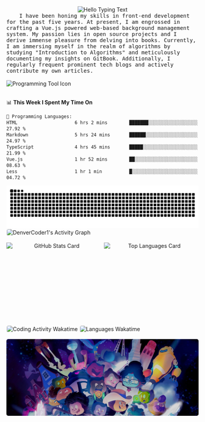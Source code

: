 <!-- Hello Typing Text -->
<div style="text-align: center">
    <img
        alt="Hello Typing Text"
        src="https://readme-typing-svg.herokuapp.com?font=Fira+Code&pause=1000&random=false&width=600&lines=Hello+I'm+SmallTeddy.I'm+glad+I+met+you+here!"
    />
</div>

<!-- Introduce -->
<div style="font-size: 14px;font-family: monospace;">
&nbsp;&nbsp;&nbsp;&nbsp;I have been honing my skills in front-end development for the past five years. At present, I am engrossed in crafting a Vue.js powered web-based background management system. My passion lies in open source projects and I derive immense pleasure from delving into books. Currently, I am immersing myself in the realm of algorithms by studying "Introduction to Algorithms" and meticulously documenting my insights on GitBook. Additionally, I regularly frequent prominent tech blogs and actively contribute my own articles.
</div>

<br>

<!-- Programming Tool Icon -->
<div>
    <img
        alt="Programming Tool Icon"
        src="https://skillicons.dev/icons?i=html,css,sass,bootstrap,windicss,js,regex,jquery,ts,nodejs,angular,vue,nuxtjs,vite,vitest,electron,swift,svelte,cpp,python,golang,rust,lua,docker,git,gitlab,jenkins,mysql,linux,vim,neovim,md,bash,vscode,postman,ps,ai,pr,ae,au,discord,gcp,gmail,github,githubactions"
    />
</div>

<br />

<!-- WakaTime Stats Card -->
<!--START_SECTION:waka-->
📊 **This Week I Spent My Time On** 

```text
💬 Programming Languages: 
HTML                     6 hrs 2 mins        ███████░░░░░░░░░░░░░░░░░░   27.92 % 
Markdown                 5 hrs 24 mins       ██████░░░░░░░░░░░░░░░░░░░   24.97 % 
TypeScript               4 hrs 45 mins       █████░░░░░░░░░░░░░░░░░░░░   21.99 % 
Vue.js                   1 hr 52 mins        ██░░░░░░░░░░░░░░░░░░░░░░░   08.63 % 
Less                     1 hr 1 min          █░░░░░░░░░░░░░░░░░░░░░░░░   04.72 % 
```


<!--END_SECTION:waka-->

<!-- Snake Code Contribution Map -->
<picture>
  <source media="(prefers-color-scheme: dark)" srcset="https://raw.githubusercontent.com/SmallTeddy/SmallTeddy/output/github-contribution-grid-snake-dark.svg">
  <source media="(prefers-color-scheme: light)" srcset="https://raw.githubusercontent.com/SmallTeddy/SmallTeddy/output/github-contribution-grid-snake.svg">
  <img alt="github contribution grid snake animation" src="https://raw.githubusercontent.com/SmallTeddy/SmallTeddy/output/github-contribution-grid-snake.svg">
</picture>

<br />

<!-- Contribution Graph -->
<div>
    <img
        alt="DenverCoder1's Activity Graph"
        style="border-radius: 5px; border: 1px solid #fff;"
        src="https://github-readme-activity-graph.vercel.app/graph/?username=SmallTeddy&bg_color=1F222E&color=F8D866&line=F85D7F&point=FFFFFF&hide_border=true"
    />
</div>

<br />

<!-- GitHub Stats Card And Top Languages Card -->
<div style="width: 100%; display: flex; gap: 8px;">
    <img
        alt="GitHub Stats Card"
         style="flex:1; height: 200px; text-align: center"
        src="https://github-readme-stats.vercel.app/api?username=SmallTeddy&theme=transparent"
    />
    <img
        alt="Top Languages Card"
        style="flex:1; height: 200px; text-align: center"
        src="https://github-readme-stats.vercel.app/api/top-langs?username=SmallTeddy&layout=compact&langs_count=8&card_width=320&theme=transparent"
    />
</div>

<br />

<!-- WakaTime Stats Card -->
<div>
    <img
        alt="Coding Activity Wakatime"
        style="width: 410px; border-radius: 5px; border: 1px solid #fff;"
        src="https://wakatime.com/share/@SmallTeddy/15569456-2e62-4228-b3e1-fa110a7810a2.svg"
    />
    <img
        alt="Languages Wakatime"
        style="width: 410px; border-radius: 5px; border: 1px solid #fff;"
        src="https://wakatime.com/share/@SmallTeddy/dc0d8705-2711-4f01-93bd-8d9b9b85b4e6.svg"
    />
</div>

<br />

<!-- GitHub Card -->
<div style="width: 100%;">
    <img
        alt="github"
        style="border-radius: 5px;"
        src="./imgs/github_background.jpeg"
    />
</div>

